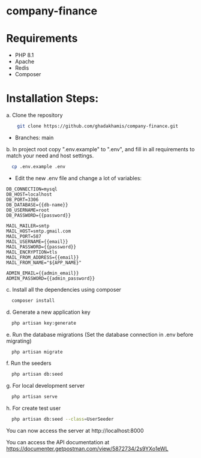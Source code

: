# company-finance
# Requirements
  
- PHP 8.1
- Apache
- Redis
- Composer

# Installation Steps:

a. Clone the repository 

```bash
    git clone https://github.com/ghadakhamis/company-finance.git
  ```
- Branches: main

b. In project root copy ".env.example" to ".env", and fill in all requirements to match your need and host settings.

```bash
  cp .env.example .env
  ```
- Edit the new .env file and change a lot of variables:
```
DB_CONNECTION=mysql
DB_HOST=localhost
DB_PORT=3306
DB_DATABASE={{db-name}}
DB_USERNAME=root
DB_PASSWORD={{password}}

MAIL_MAILER=smtp
MAIL_HOST=smtp.gmail.com
MAIL_PORT=587
MAIL_USERNAME={{email}}
MAIL_PASSWORD={{password}}
MAIL_ENCRYPTION=tls
MAIL_FROM_ADDRESS={{email}}
MAIL_FROM_NAME="${APP_NAME}"

ADMIN_EMAIL={{admin_email}}
ADMIN_PASSWORD={{admin_password}}
  ```
c. Install all the dependencies using composer

```bash
  composer install
  ```
d. Generate a new application key

```bash
  php artisan key:generate
  ```
e. Run the database migrations (Set the database connection in .env before migrating)

```bash
  php artisan migrate
  ```
f. Run the seeders

```bash
  php artisan db:seed
  ```
g. For local development server
```bash
  php artisan serve
  ```                                                                                                  
h. For create test user
```bash
  php artisan db:seed --class=UserSeeder
```

You can now access the server at http://localhost:8000     

You can access the API documentation at https://documenter.getpostman.com/view/5872734/2s9YXo1eWL